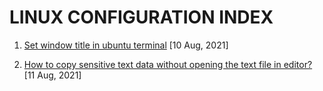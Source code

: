 # LINUX CONFIGURATION INDEX

1. [Set window title in ubuntu terminal](./set-terminal-title.md) [10 Aug, 2021]

2. [How to copy sensitive text data without opening the text file in editor?](./copy-text-without-opening-file.md) [11 Aug, 2021]